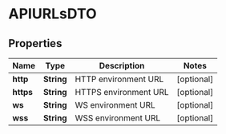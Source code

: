 
# APIURLsDTO

## Properties
Name | Type | Description | Notes
------------ | ------------- | ------------- | -------------
**http** | **String** | HTTP environment URL |  [optional]
**https** | **String** | HTTPS environment URL |  [optional]
**ws** | **String** | WS environment URL |  [optional]
**wss** | **String** | WSS environment URL |  [optional]



